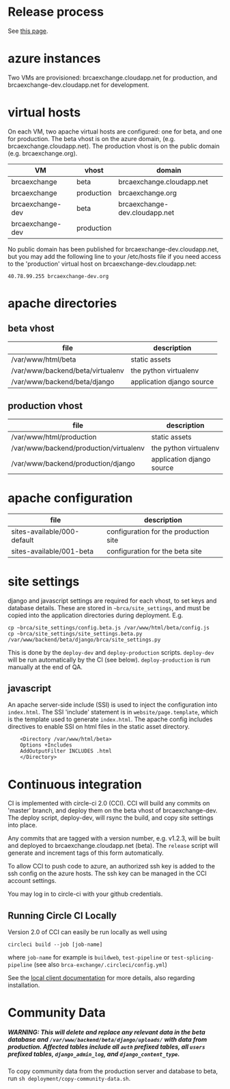 # Release process

See [this page](RELEASES.md).

# azure instances

Two VMs are provisioned: brcaexchange.cloudapp.net for production, and
brcaexchange-dev.cloudapp.net for development.

# virtual hosts

On each VM, two apache virtual hosts are configured: one for beta, and one for production.
The beta vhost is on the azure domain, (e.g. brcaexchange.cloudapp.net). The production vhost is
on the public domain (e.g. brcaexchange.org).

| VM | vhost | domain |
| --- | --- | --- |
| brcaexchange |  beta | brcaexchange.cloudapp.net |
| brcaexchange |  production | brcaexchange.org |
| brcaexchange-dev |  beta | brcaexchange-dev.cloudapp.net |
| brcaexchange-dev |  production | |


No public domain has been published for brcaexchange-dev.cloudapp.net, but you
may add the following line to your /etc/hosts file if you need access to the
'production' virtual host on brcaexchange-dev.cloudapp.net:

```
40.78.99.255 brcaexchange-dev.org
```

# apache directories
## beta vhost

| file | description |
| --- | --- |
| /var/www/html/beta | static assets |
| /var/www/backend/beta/virtualenv | the python virtualenv |
| /var/www/backend/beta/django | application django source |

## production vhost

| file | description |
| --- | --- |
| /var/www/html/production | static assets |
| /var/www/backend/production/virtualenv | the python virtualenv |
| /var/www/backend/production/django | application django source |

# apache configuration

| file | description |
| --- | --- |
| sites-available/000-default | configuration for the production site |
| sites-available/001-beta | configuration for the beta site |

# site settings

django and javascript settings are required for each vhost, to set keys
and database details. These are stored in ```~brca/site_settings```, and
must be copied into the application directories during deployment. E.g.

```
cp ~brca/site_settings/config.beta.js /var/www/html/beta/config.js
cp ~brca/site_settings/site_settings.beta.py /var/www/backend/beta/django/brca/site_settings.py
```

This is done by the ```deploy-dev``` and ```deploy-production``` scripts. ```deploy-dev``` will
be run automatically by the CI (see below). ```deploy-production``` is run manually at the end
of QA.

## javascript

An apache server-side include (SSI) is used to inject the configuration into
```index.html```. The SSI 'include' statement is in ```website/page.template```, which is
the template used to generate ```index.html```. The apache config includes directives
to enable SSI on html files in the static asset directory.

```
    <Directory /var/www/html/beta>
	Options +Includes
	AddOutputFilter INCLUDES .html
    </Directory>
```

# Continuous integration

CI is implemented with circle-ci 2.0 (CCI). CCI will build any commits on 'master' branch,
and deploy them on the beta vhost of brcaexchange-dev. The deploy script, deploy-dev,
will rsync the build, and copy site settings into place.

Any commits that are tagged with a version number, e.g. v1.2.3, will be built and
deployed to brcaexchange.cloudapp.net (beta). The ```release``` script will
generate and increment tags of this form automatically.

To allow CCI to push code to azure, an authorized ssh key is added to the ssh config
on the azure hosts. The ssh key can be managed in the CCI account settings.

You may log in to circle-ci with your github credentials.

## Running Circle CI Locally

Version 2.0 of CCI can easily be run locally as well using

```
circleci build --job [job-name]
```

where `job-name` for example is `buildweb`, `test-pipeline` or `test-splicing-pipeline` (see also `brca-exchange/.circleci/config.yml`)

See the [local client documentation](https://circleci.com/docs/2.0/local-cli/) for more details, also regarding installation.

# Community Data

##### WARNING: This will delete and replace any relevant data in the beta database and `/var/www/backend/beta/django/uploads/` with data from production. Affected tables include all `auth` prefixed tables, all `users` prefixed tables, `django_admin_log`, and `django_content_type`.

To copy community data from the production server and database to beta, run `sh deployment/copy-community-data.sh`.
